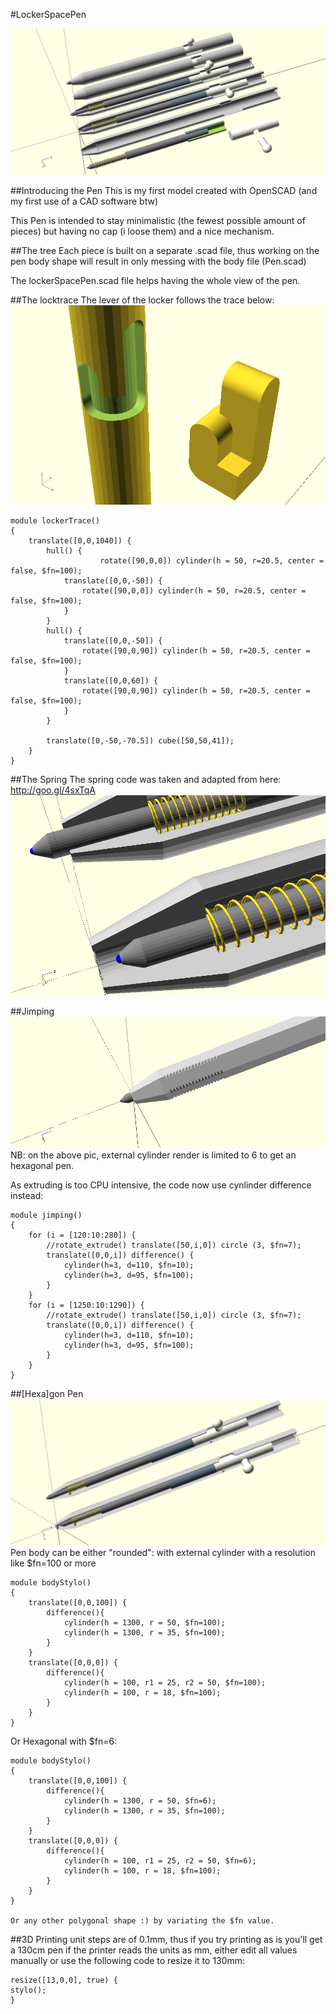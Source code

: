#LockerSpacePen

![Preview](./rendering/LockerSpacePen-full-rendering.png "full LockerSpacePen preview")

##Introducing the Pen
This is my first model created with OpenSCAD (and my first use of a CAD software btw)

This Pen is intended to stay minimalistic (the fewest possible amount of pieces) but having no cap (i loose them) and a nice mechanism.

##The tree
Each piece is built on a separate .scad file, thus working on the pen body shape will result in only messing with the body file (Pen.scad)

The lockerSpacePen.scad file helps having the whole view of the pen.

##The locktrace
The lever of the locker follows the trace below:
![Preview-trace](./rendering/lockTrace.png "lever trace")
```
module lockerTrace()
{
	translate([0,0,1040]) {
		hull() {
					rotate([90,0,0]) cylinder(h = 50, r=20.5, center = false, $fn=100);
			translate([0,0,-50]) {
				rotate([90,0,0]) cylinder(h = 50, r=20.5, center = false, $fn=100);
			}
		}
		hull() {
			translate([0,0,-50]) {
				rotate([90,0,90]) cylinder(h = 50, r=20.5, center = false, $fn=100);
			}
			translate([0,0,60]) {
				rotate([90,0,90]) cylinder(h = 50, r=20.5, center = false, $fn=100);
			}
		}

		translate([0,-50,-70.5]) cube([50,50,41]);
	}
}

```

##The Spring
The spring code was taken and adapted from here: http://goo.gl/4sxTqA
![Preview-spring](./rendering/point-spring.png "lever trace")


##Jimping
![Preview-jimping](./rendering/hexagon-pen.png "hexagon LockerSpacePen preview")
NB: on the above pic, external cylinder render is limited to 6 to get an hexagonal pen.

As extruding is too CPU intensive, the code now use cynlinder difference instead:
```
module jimping()
{
	for (i = [120:10:280]) {
		//rotate_extrude() translate([50,i,0]) circle (3, $fn=7);
		translate([0,0,i]) difference() {
			cylinder(h=3, d=110, $fn=10);
			cylinder(h=3, d=95, $fn=100);
		}
	}
	for (i = [1250:10:1290]) {
		//rotate_extrude() translate([50,i,0]) circle (3, $fn=7);
		translate([0,0,i]) difference() {
			cylinder(h=3, d=110, $fn=10);
			cylinder(h=3, d=95, $fn=100);
		}
	}
}
```
##[Hexa]gon Pen
![Preview-hexagon](./rendering/hexagon-pen-splited.png "hexagon LockerSpacePen preview")
Pen body can be either "rounded": with external cylinder with a resolution like $fn=100 or more
```
module bodyStylo()
{
	translate([0,0,100]) {
		difference(){
			cylinder(h = 1300, r = 50, $fn=100);
			cylinder(h = 1300, r = 35, $fn=100);
		}
	}
	translate([0,0,0]) {
		difference(){
			cylinder(h = 100, r1 = 25, r2 = 50, $fn=100);
			cylinder(h = 100, r = 18, $fn=100);
		}
	}
}
```

Or Hexagonal with $fn=6:
```
module bodyStylo()
{
	translate([0,0,100]) {
		difference(){
			cylinder(h = 1300, r = 50, $fn=6);
			cylinder(h = 1300, r = 35, $fn=100);
		}
	}
	translate([0,0,0]) {
		difference(){
			cylinder(h = 100, r1 = 25, r2 = 50, $fn=6);
			cylinder(h = 100, r = 18, $fn=100);
		}
	}
}

Or any other polygonal shape :) by variating the $fn value.
```

##3D Printing
unit steps are of 0.1mm, thus if you try printing as is you'll get a 130cm pen if the printer reads the units as mm, either edit all values manually or use the following code to resize it to 130mm:
```
resize([13,0,0], true) {
stylo();
}
``` 

